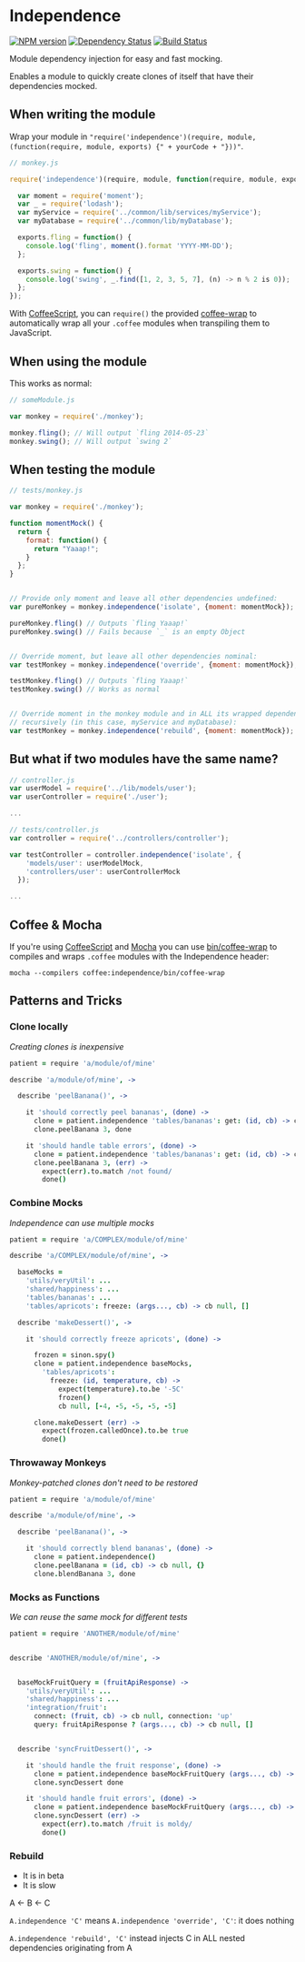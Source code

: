 Independence
============
[![NPM version][npm-image]][npm-url] [![Dependency Status][daviddm-url]][daviddm-image]
[![Build Status](https://secure.travis-ci.org/Adslot/independence.png?branch=master)](http://travis-ci.org/Adslot/independence)

Module dependency injection for easy and fast mocking.

Enables a module to quickly create clones of itself that have their dependencies mocked.


When writing the module
-----------------------
Wrap your module in
`"require('independence')(require, module, (function(require, module, exports) {" + yourCode + "}))"`.

```javascript
// monkey.js

require('independence')(require, module, function(require, module, exports){

  var moment = require('moment');
  var _ = require('lodash');
  var myService = require('../common/lib/services/myService');
  var myDatabase = require('../common/lib/myDatabase');

  exports.fling = function() {
    console.log('fling', moment().format 'YYYY-MM-DD');
  };

  exports.swing = function() {
    console.log('swing', _.find([1, 2, 3, 5, 7], (n) -> n % 2 is 0));
  };
});
```

With [CoffeeScript](http://coffeescript.org/), you can `require()` the provided
[coffee-wrap](bin/coffee-wrap) to automatically wrap all your `.coffee` modules
when transpiling them to JavaScript.


When using the module
---------------------
This works as normal:
```javascript
// someModule.js

var monkey = require('./monkey');

monkey.fling(); // Will output `fling 2014-05-23`
monkey.swing(); // Will output `swing 2`
```


When testing the module
-----------------------
```javascript
// tests/monkey.js

var monkey = require('./monkey');

function momentMock() {
  return {
    format: function() {
      return "Yaaap!";
    }
  };
}


// Provide only moment and leave all other dependencies undefined:
var pureMonkey = monkey.independence('isolate', {moment: momentMock});

pureMonkey.fling() // Outputs `fling Yaaap!`
pureMonkey.swing() // Fails because `_` is an empty Object


// Override moment, but leave all other dependencies nominal:
var testMonkey = monkey.independence('override', {moment: momentMock});

testMonkey.fling() // Outputs `fling Yaaap!`
testMonkey.swing() // Works as normal


// Override moment in the monkey module and in ALL its wrapped dependencies
// recursively (in this case, myService and myDatabase):
var testMonkey = monkey.independence('rebuild', {moment: momentMock});
```


But what if two modules have the same name?
---------------------------------------
```javascript
// controller.js
var userModel = require('../lib/models/user');
var userController = require('./user');

...
```

```javascript
// tests/controller.js
var controller = require('../controllers/controller');

var testController = controller.independence('isolate', {
    'models/user': userModelMock,
    'controllers/user': userControllerMock
  });

...
```


Coffee & Mocha
--------------

If you're using [CoffeeScript](http://coffeescript.org/) and
[Mocha](http://mochajs.org/) you can use [bin/coffee-wrap](bin/coffee-wrap) to
compiles and wraps `.coffee` modules with the Independence header:

`mocha --compilers coffee:independence/bin/coffee-wrap`


Patterns and Tricks
-------------------


### Clone locally ###
_Creating clones is inexpensive_

```coffeescript
patient = require 'a/module/of/mine'

describe 'a/module/of/mine', ->

  describe 'peelBanana()', ->

    it 'should correctly peel bananas', (done) ->
      clone = patient.independence 'tables/bananas': get: (id, cb) -> cb null, {id, banananess: true}
      clone.peelBanana 3, done

    it 'should handle table errors', (done) ->
      clone = patient.independence 'tables/bananas': get: (id, cb) -> cb new Error 'Banana not found'
      clone.peelBanana 3, (err) ->
        expect(err).to.match /not found/
        done()
```



### Combine Mocks ###
_Independence can use multiple mocks_

```coffeescript
patient = require 'a/COMPLEX/module/of/mine'

describe 'a/COMPLEX/module/of/mine', ->

  baseMocks =
    'utils/veryUtil': ...
    'shared/happiness': ...
    'tables/bananas': ...
    'tables/apricots': freeze: (args..., cb) -> cb null, []

  describe 'makeDessert()', ->

    it 'should correctly freeze apricots', (done) ->

      frozen = sinon.spy()
      clone = patient.independence baseMocks,
        'tables/apricots':
          freeze: (id, temperature, cb) ->
            expect(temperature).to.be '-5C'
            frozen()
            cb null, [-4, -5, -5, -5, -5]

      clone.makeDessert (err) ->
        expect(frozen.calledOnce).to.be true
        done()
```



### Throwaway Monkeys ###
_Monkey-patched clones don't need to be restored_

```coffeescript
patient = require 'a/module/of/mine'

describe 'a/module/of/mine', ->

  describe 'peelBanana()', ->

    it 'should correctly blend bananas', (done) ->
      clone = patient.independence()
      clone.peelBanana = (id, cb) -> cb null, {}
      clone.blendBanana 3, done
```



### Mocks as Functions ###
_We can reuse the same mock for different tests_

```coffeescript
patient = require 'ANOTHER/module/of/mine'


describe 'ANOTHER/module/of/mine', ->


  baseMockFruitQuery = (fruitApiResponse) ->
    'utils/veryUtil': ...
    'shared/happiness': ...
    'integration/fruit':
      connect: (fruit, cb) -> cb null, connection: 'up'
      query: fruitApiResponse ? (args..., cb) -> cb null, []


  describe 'syncFruitDessert()', ->

    it 'should handle the fruit response', (done) ->
      clone = patient.independence baseMockFruitQuery (args..., cb) -> cb null, [fruit: 'banana']
      clone.syncDessert done

    it 'should handle fruit errors', (done) ->
      clone = patient.independence baseMockFruitQuery (args..., cb) -> cb new Error 'moldy'
      clone.syncDessert (err) ->
        expect(err).to.match /fruit is moldy/
        done()
```


### Rebuild ###

* It is in beta
* It is slow

A <- B <- C

`A.independence 'C'` means `A.independence 'override', 'C'`: it does nothing

`A.independence 'rebuild', 'C'` instead injects C in ALL nested dependencies originating from A


[npm-url]: https://npmjs.org/package/independence
[npm-image]: https://badge.fury.io/js/independence.svg
[daviddm-url]: https://david-dm.org/adslot/independence.svg?theme=shields.io
[daviddm-image]: https://david-dm.org/adslot/independence
